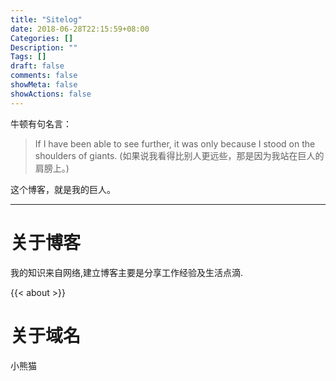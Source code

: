 ```yaml
---
title: "Sitelog"
date: 2018-06-28T22:15:59+08:00
Categories: []
Description: ""
Tags: []
draft: false
comments: false
showMeta: false
showActions: false
---
```


牛顿有句名言：

> If I have been able to see further, it was only because I stood on the shoulders of giants.
> (如果说我看得比别人更远些，那是因为我站在巨人的肩膀上。)
> 

这个博客，就是我的巨人。

----

<!-- toc -->

# 关于博客

我的知识来自网络,建立博客主要是分享工作经验及生活点滴.

{{< about >}}

# 关于域名

小熊猫